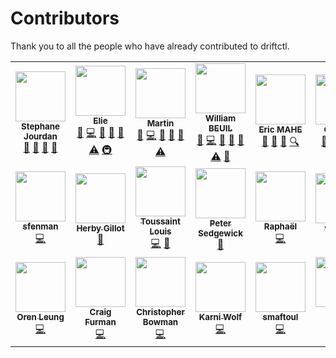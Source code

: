 # Contributors

Thank you to all the people who have already contributed to driftctl.

<!-- ALL-CONTRIBUTORS-LIST:START - Do not remove or modify this section -->
<!-- prettier-ignore-start -->
<!-- markdownlint-disable -->
<table>
  <tr>
    <td align="center"><a href="https://github.com/sjourdan"><img src="https://avatars.githubusercontent.com/u/419121?v=4?s=80" width="80px;" alt=""/><br /><sub><b>Stephane Jourdan</b></sub></a><br /><a href="https://github.com/snyk/driftctl/commits?author=sjourdan" title="Documentation">📖</a> <a href="#ideas-sjourdan" title="Ideas, Planning, & Feedback">🤔</a> <a href="#talk-sjourdan" title="Talks">📢</a> <a href="#question-sjourdan" title="Answering Questions">💬</a></td>
    <td align="center"><a href="https://www.elie.ski"><img src="https://avatars.githubusercontent.com/u/6154987?v=4?s=80" width="80px;" alt=""/><br /><sub><b>Elie</b></sub></a><br /><a href="https://github.com/snyk/driftctl/commits?author=eliecharra" title="Documentation">📖</a> <a href="https://github.com/snyk/driftctl/commits?author=eliecharra" title="Code">💻</a> <a href="https://github.com/snyk/driftctl/issues?q=author%3Aeliecharra" title="Bug reports">🐛</a> <a href="https://github.com/snyk/driftctl/pulls?q=is%3Apr+reviewed-by%3Aeliecharra" title="Reviewed Pull Requests">👀</a> <a href="#maintenance-eliecharra" title="Maintenance">🚧</a> <a href="https://github.com/snyk/driftctl/commits?author=eliecharra" title="Tests">⚠️</a> <a href="#infra-eliecharra" title="Infrastructure (Hosting, Build-Tools, etc)">🚇</a></td>
    <td align="center"><a href="http://moadib.net"><img src="https://avatars.githubusercontent.com/u/4931174?v=4?s=80" width="80px;" alt=""/><br /><sub><b>Martin</b></sub></a><br /><a href="https://github.com/snyk/driftctl/commits?author=moadibfr" title="Documentation">📖</a> <a href="https://github.com/snyk/driftctl/commits?author=moadibfr" title="Code">💻</a> <a href="https://github.com/snyk/driftctl/issues?q=author%3Amoadibfr" title="Bug reports">🐛</a> <a href="https://github.com/snyk/driftctl/pulls?q=is%3Apr+reviewed-by%3Amoadibfr" title="Reviewed Pull Requests">👀</a> <a href="#maintenance-moadibfr" title="Maintenance">🚧</a> <a href="https://github.com/snyk/driftctl/commits?author=moadibfr" title="Tests">⚠️</a></td>
    <td align="center"><a href="http://wbeuil.com"><img src="https://avatars.githubusercontent.com/u/8110579?v=4?s=80" width="80px;" alt=""/><br /><sub><b>William BEUIL</b></sub></a><br /><a href="https://github.com/snyk/driftctl/commits?author=wbeuil" title="Documentation">📖</a> <a href="https://github.com/snyk/driftctl/commits?author=wbeuil" title="Code">💻</a> <a href="https://github.com/snyk/driftctl/issues?q=author%3Awbeuil" title="Bug reports">🐛</a> <a href="https://github.com/snyk/driftctl/pulls?q=is%3Apr+reviewed-by%3Awbeuil" title="Reviewed Pull Requests">👀</a> <a href="#maintenance-wbeuil" title="Maintenance">🚧</a> <a href="https://github.com/snyk/driftctl/commits?author=wbeuil" title="Tests">⚠️</a> <a href="#tool-wbeuil" title="Tools">🔧</a></td>
    <td align="center"><a href="https://github.com/emahe22"><img src="https://avatars.githubusercontent.com/u/22610513?v=4?s=80" width="80px;" alt=""/><br /><sub><b>Eric MAHE</b></sub></a><br /><a href="https://github.com/snyk/driftctl/commits?author=emahe22" title="Documentation">📖</a> <a href="#ideas-emahe22" title="Ideas, Planning, & Feedback">🤔</a> <a href="#business-emahe22" title="Business development">💼</a> <a href="#fundingFinding-emahe22" title="Funding Finding">🔍</a></td>
    <td align="center"><a href="http://driftctl.com/"><img src="https://avatars.githubusercontent.com/u/39477124?v=4?s=80" width="80px;" alt=""/><br /><sub><b>GeraldC</b></sub></a><br /><a href="https://github.com/snyk/driftctl/commits?author=GeraldC13" title="Documentation">📖</a> <a href="#ideas-GeraldC13" title="Ideas, Planning, & Feedback">🤔</a> <a href="#business-GeraldC13" title="Business development">💼</a> <a href="#content-GeraldC13" title="Content">🖋</a></td>
    <td align="center"><a href="http://b.juglas.name"><img src="https://avatars.githubusercontent.com/u/5703?v=4?s=80" width="80px;" alt=""/><br /><sub><b>Bertrand Juglas</b></sub></a><br /><a href="https://github.com/snyk/driftctl/commits?author=bertux" title="Documentation">📖</a></td>
    <td align="center"><a href="https://github.com/sshota0809"><img src="https://avatars.githubusercontent.com/u/8736380?v=4?s=80" width="80px;" alt=""/><br /><sub><b>Suzuki Shota</b></sub></a><br /><a href="https://github.com/snyk/driftctl/commits?author=sshota0809" title="Code">💻</a> <a href="https://github.com/snyk/driftctl/issues?q=author%3Asshota0809" title="Bug reports">🐛</a></td>
  </tr>
  <tr>
    <td align="center"><a href="https://github.com/sfenman"><img src="https://avatars.githubusercontent.com/u/43748066?v=4?s=80" width="80px;" alt=""/><br /><sub><b>sfenman</b></sub></a><br /><a href="https://github.com/snyk/driftctl/commits?author=sfenman" title="Code">💻</a></td>
    <td align="center"><a href="https://github.com/herbygillot"><img src="https://avatars.githubusercontent.com/u/618376?v=4?s=80" width="80px;" alt=""/><br /><sub><b>Herby Gillot</b></sub></a><br /><a href="#tool-herbygillot" title="Tools">🔧</a></td>
    <td align="center"><a href="http://louistoussaint.fr"><img src="https://avatars.githubusercontent.com/u/66522867?v=4?s=80" width="80px;" alt=""/><br /><sub><b>Toussaint Louis</b></sub></a><br /><a href="https://github.com/snyk/driftctl/commits?author=lotoussa" title="Code">💻</a> <a href="https://github.com/snyk/driftctl/commits?author=lotoussa" title="Documentation">📖</a></td>
    <td align="center"><a href="https://dev.to/psedge"><img src="https://avatars.githubusercontent.com/u/5781397?v=4?s=80" width="80px;" alt=""/><br /><sub><b>Peter Sedgewick</b></sub></a><br /><a href="https://github.com/snyk/driftctl/commits?author=psedge" title="Documentation">📖</a></td>
    <td align="center"><a href="https://crvx.fr/"><img src="https://avatars.githubusercontent.com/u/16480203?v=4?s=80" width="80px;" alt=""/><br /><sub><b>Raphaël</b></sub></a><br /><a href="https://github.com/snyk/driftctl/commits?author=sundowndev" title="Code">💻</a></td>
    <td align="center"><a href="https://github.com/vainkop"><img src="https://avatars.githubusercontent.com/u/28118190?v=4?s=80" width="80px;" alt=""/><br /><sub><b>vainkop</b></sub></a><br /><a href="https://github.com/snyk/driftctl/issues?q=author%3Avainkop" title="Bug reports">🐛</a></td>
    <td align="center"><a href="https://remidoreau.com"><img src="https://avatars.githubusercontent.com/u/32459935?v=4?s=80" width="80px;" alt=""/><br /><sub><b>Rémi Doreau</b></sub></a><br /><a href="https://github.com/snyk/driftctl/commits?author=ayshiff" title="Code">💻</a></td>
    <td align="center"><a href="https://vorobiev.cloud"><img src="https://avatars.githubusercontent.com/u/197565?v=4?s=80" width="80px;" alt=""/><br /><sub><b>Anton Vorobiev</b></sub></a><br /><a href="https://github.com/snyk/driftctl/issues?q=author%3Aa-vorobiev" title="Bug reports">🐛</a></td>
  </tr>
  <tr>
    <td align="center"><a href="https://orenleung.com"><img src="https://avatars.githubusercontent.com/u/47992694?v=4?s=80" width="80px;" alt=""/><br /><sub><b>Oren Leung</b></sub></a><br /><a href="https://github.com/snyk/driftctl/commits?author=OrenLeung" title="Code">💻</a></td>
    <td align="center"><a href="https://github.com/craigfurman"><img src="https://avatars.githubusercontent.com/u/4772216?v=4?s=80" width="80px;" alt=""/><br /><sub><b>Craig Furman</b></sub></a><br /><a href="https://github.com/snyk/driftctl/commits?author=craigfurman" title="Code">💻</a></td>
    <td align="center"><a href="https://github.com/cbowman0"><img src="https://avatars.githubusercontent.com/u/1764481?v=4?s=80" width="80px;" alt=""/><br /><sub><b>Christopher Bowman</b></sub></a><br /><a href="https://github.com/snyk/driftctl/commits?author=cbowman0" title="Code">💻</a></td>
    <td align="center"><a href="https://github.com/karniwl"><img src="https://avatars.githubusercontent.com/u/42895464?v=4?s=80" width="80px;" alt=""/><br /><sub><b>Karni Wolf</b></sub></a><br /><a href="https://github.com/snyk/driftctl/commits?author=karniwl" title="Code">💻</a></td>
    <td align="center"><a href="https://github.com/smaftoul"><img src="https://avatars.githubusercontent.com/u/239203?v=4?s=80" width="80px;" alt=""/><br /><sub><b>smaftoul</b></sub></a><br /><a href="https://github.com/snyk/driftctl/commits?author=smaftoul" title="Code">💻</a></td>
    <td align="center"><a href="https://github.com/p0tr3c"><img src="https://avatars.githubusercontent.com/u/12850042?v=4?s=80" width="80px;" alt=""/><br /><sub><b>Kamil Potrec</b></sub></a><br /><a href="https://github.com/snyk/driftctl/commits?author=p0tr3c" title="Code">💻</a></td>
  </tr>
</table>

<!-- markdownlint-restore -->
<!-- prettier-ignore-end -->

<!-- ALL-CONTRIBUTORS-LIST:END -->
